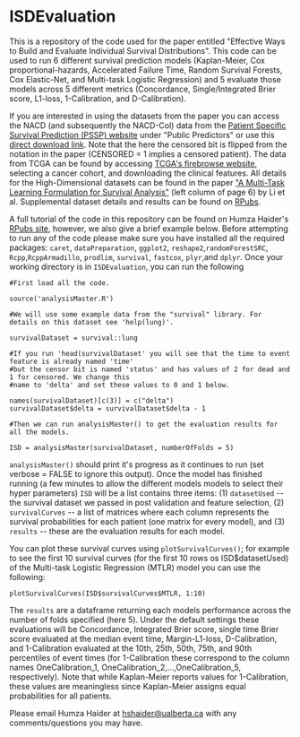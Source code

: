 # ISDEvaluation
This is a repository of the code used for the paper entitled "Effective Ways to Build and Evaluate Individual
Survival Distributions". This code can be used to run 6 different survival prediction models (Kaplan-Meier, Cox proportional-hazards, Accelerated Failure Time, Random Survival Forests, Cox Elastic-Net, and Multi-task Logistic Regression) and 5 evaluate those models across 5 different metrics (Concordance, Single/Integrated Brier score, L1-loss, 1-Calibration, and D-Calibration).


If you are interested in using the datasets from the paper you can access the NACD (and subsequently the NACD-Col) data from the [Patient Specific Survival Prediction (PSSP) website](http://pssp.srv.ualberta.ca) under "Public Predictors" or use this [direct download link](http://pssp.srv.ualberta.ca/system/predictors/datasets/000/000/032/original/All_Data_updated_may2011_CLEANED.csv?1350302245). Note that the here the censored bit is flipped from the notation in the paper (CENSORED = 1 implies a censored patient). The data from TCGA can be found by accessing [TCGA's firebrowse website](http://firebrowse.org/), selecting a cancer cohort, and downloading the clinical features. All details for the High-Dimensional datasets can be found in the paper ["A Multi-Task Learning Formulation for Survival Analysis"](http://dmkd.cs.vt.edu/papers/KDD16.pdf) (left column of page 6) by Li et al. Supplemental dataset details and results can be found on [RPubs](http://rpubs.com/haiderstats/ISDEvaluationSupplement).


A full tutorial of the code in this repository can be found on Humza Haider's [RPubs site](http://rpubs.com/haiderstats/ISDEvaluation), however, we also give a brief example below. Before attempting to run any of the code please make sure you have installed all the required packages: `caret`, `dataPreparation`, `ggplot2`, `reshape2`,`randomForestSRC`, `Rcpp`,`RcppArmadillo`, `prodlim`, `survival`, `fastcox`, `plyr`,and `dplyr`. Once your working directory is in `ISDEvaluation`, you can run the following

```
#First load all the code.

source('analysisMaster.R')

#We will use some example data from the "survival" library. For details on this dataset see 'help(lung)'.

survivalDataset = survival::lung

#If you run 'head(survivalDataset' you will see that the time to event feature is already named 'time'
#but the censor bit is named 'status' and has values of 2 for dead and 1 for censored. We change this
#name to 'delta' and set these values to 0 and 1 below.

names(survivalDataset)[c(3)] = c("delta")
survivalDataset$delta = survivalDataset$delta - 1

#Then we can run analysisMaster() to get the evaluation results for all the models.

ISD = analysisMaster(survivalDataset, numberOfFolds = 5)
```

`analysisMaster()` should print it's progress as it continues to run (set verbose = FALSE to ignore this output). Once the model has finished running (a few minutes to allow the different models models to select their hyper parameters) `ISD` will be a list contains three items: (1) `datasetUsed` -- the survival dataset we passed in post validation and feature selection, (2) `survivalCurves` -- a list of matrices where each column represents the survival probabilities for each patient (one matrix for every model), and (3) `results` -- these are the evaluation results for each model. 



You can plot these survival curves using `plotSurvivalCurves()`; for example to see the first 10 survival curves (for the first 10 rows os ISD$datasetUsed) of the Multi-task Logistic Regression (MTLR) model you can use the following:
```
plotSurvivalCurves(ISD$survivalCurves$MTLR, 1:10)
```

The `results` are a dataframe returning each models performance across the number of folds specified (here 5). Under the default settings these evaluations will be Concordance, Integrated Brier score, single time Brier score evaluated at the median event time, Margin-L1-loss, D-Calibration, and 1-Calibration evaluated at the 10th, 25th, 50th, 75th, and 90th percentiles of event times (for 1-Calibration these correspond to the column names OneCalibration_1, OneCalibration_2,...,OneCalibration_5, respectively). Note that while Kaplan-Meier reports values for 1-Calibration, these values are meaningless since Kaplan-Meier assigns equal probabilities for all patients.

Please email Humza Haider at hshaider@ualberta.ca with any comments/questions you may have.
